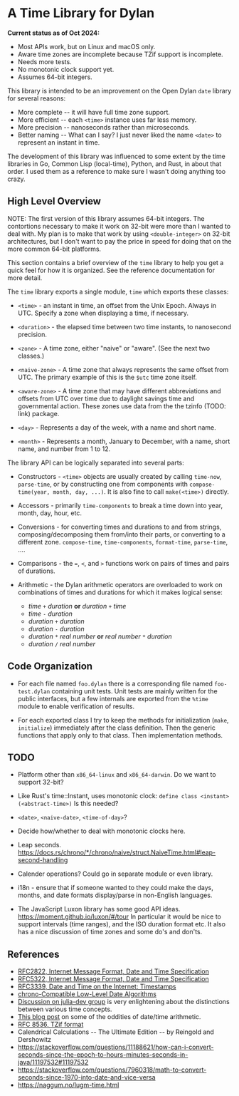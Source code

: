 # A Time Library for Dylan

**Current status as of Oct 2024:**

*  Most APIs work, but on Linux and macOS only.
*  Aware time zones are incomplete because TZif support is incomplete.
*  Needs more tests.
*  No monotonic clock support yet.
*  Assumes 64-bit integers.

This library is intended to be an improvement on the Open Dylan `date` library
for several reasons:

*  More complete -- it will have full time zone support.
*  More efficient -- each `<time>` instance uses far less memory.
*  More precision -- nanoseconds rather than microseconds.
*  Better naming -- What can I say? I just never liked the name `<date>` to
   represent an instant in time.

The development of this library was influenced to some extent by the time
libraries in Go, Common Lisp (local-time), Python, and Rust, in about that
order. I used them as a reference to make sure I wasn't doing anything too
crazy.

## High Level Overview

NOTE: The first version of this library assumes 64-bit integers. The
contortions necessary to make it work on 32-bit were more than I wanted to deal
with. My plan is to make that work by using `<double-integer>` on 32-bit
architectures, but I don't want to pay the price in speed for doing that on
the more common 64-bit platforms.

This section contains a brief overview of the `time` library to help you get a
quick feel for how it is organized. See the reference documentation for more
detail.

The `time` library exports a single module, `time` which exports these classes:

* `<time>` - an instant in time, an offset from the Unix Epoch. Always in UTC.
  Specify a zone when displaying a time, if necessary.

* `<duration>` - the elapsed time between two time instants, to nanosecond
  precision.

* `<zone>` - A time zone, either "naive" or "aware". (See the next two
  classes.)

* `<naive-zone>` - A time zone that always represents the same offset from
  UTC. The primary example of this is the `$utc` time zone itself.

* `<aware-zone>` - A time zone that may have different abbreviations and
  offsets from UTC over time due to daylight savings time and governmental
  action. These zones use data from the the tzinfo (TODO: link) package.

* `<day>` - Represents a day of the week, with a name and short name.

* `<month>` - Represents a month, January to December, with a name, short name,
  and number from 1 to 12.

The library API can be logically separated into several parts:

* Constructors - `<time>` objects are usually created by calling `time-now`,
  `parse-time`, or by constructing one from components with `compose-time(year,
  month, day, ...)`. It is also fine to call `make(<time>)` directly.

* Accessors - primarily `time-components` to break a time down into year,
  month, day, hour, etc.

* Conversions - for converting times and durations to and from strings,
  composing/decomposing them from/into their parts, or converting to a
  different zone. `compose-time`, `time-components`, `format-time`,
  `parse-time`, ....

* Comparisons - the `=`, `<`, and `>` functions work on pairs of times and
  pairs of durations.

* Arithmetic - the Dylan arithmetic operators are overloaded to work on
  combinations of times and durations for which it makes logical sense:

  * _time_ `+` _duration_ **or** _duration_ `+` _time_
  * _time_ `-` _duration_
  * _duration_ `+` _duration_
  * _duration_ `-` _duration_
  * _duration_ `*` _real number_ **or** _real number_ `*` _duration_
  * _duration_ `/` _real number_


## Code Organization

* For each file named `foo.dylan` there is a corresponding file named
  `foo-test.dylan` containing unit tests. Unit tests are mainly written for the
  public interfaces, but a few internals are exported from the `%time` module
  to enable verification of results.

* For each exported class I try to keep the methods for initialization (`make`,
  `initialize`) immediately after the class definition. Then the generic
  functions that apply only to that class. Then implementation methods.


## TODO

* Platform other than `x86_64-linux` and `x86_64-darwin`. Do we want to support
  32-bit?

* Like Rust's time::Instant, uses monotonic clock: `define class <instant>
  (<abstract-time>)` Is this needed?

*  `<date>`, `<naive-date>`, `<time-of-day>`?

*  Decide how/whether to deal with monotonic clocks here.

*  Leap seconds.
   https://docs.rs/chrono/*/chrono/naive/struct.NaiveTime.html#leap-second-handling

*  Calender operations? Could go in separate module or even library.

*  i18n - ensure that if someone wanted to they could make the days,
   months, and date formats display/parse in non-English languages.

* The JavaScript Luxon library has some good API
  ideas. https://moment.github.io/luxon/#/tour In particular it would be nice to support
  intervals (time ranges), and the ISO duration format etc. It also has a nice discussion
  of time zones and some do's and don'ts.

## References

* [RFC2822, Internet Message Format, Date and Time Specification](https://tools.ietf.org/html/rfc2822#page-14)
* [RFC5322, Internet Message Format, Date and Time Specification](https://tools.ietf.org/html/rfc5322#page-14)
* [RFC3339, Date and Time on the Internet: Timestamps](https://tools.ietf.org/html/rfc3339)
* [chrono-Compatible Low-Level Date Algorithms](http://howardhinnant.github.io/date_algorithms.html)
* [Discussion on julia-dev
  group](https://groups.google.com/g/julia-dev/c/YlriSMrVTVs/m/cgf7P8xXzB8J?pli=1) is
  very enlightening about the distinctions between various time concepts.
* [This blog post](https://codeblog.jonskeet.uk/2010/12/01/the-joys-of-date-time-arithmetic/)
  on some of the oddities of date/time arithmetic.
* [RFC 8536, TZif format](https://tools.ietf.org/html/rfc8536)
* Calendrical Calculations -- The Ultimate Edition -- by Reingold and Dershowitz
* https://stackoverflow.com/questions/11188621/how-can-i-convert-seconds-since-the-epoch-to-hours-minutes-seconds-in-java/11197532#11197532
* https://stackoverflow.com/questions/7960318/math-to-convert-seconds-since-1970-into-date-and-vice-versa
* https://naggum.no/lugm-time.html
